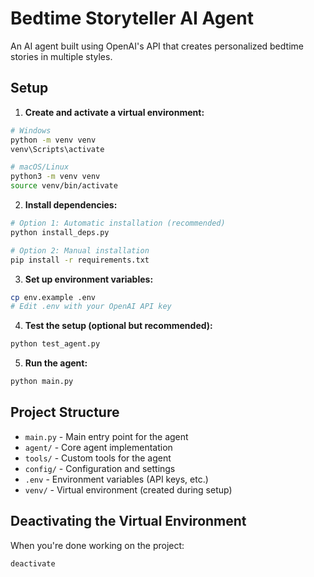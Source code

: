 # Bedtime Storyteller AI Agent

An AI agent built using OpenAI's API that creates personalized bedtime stories in multiple styles.

## Setup

1. **Create and activate a virtual environment:**
```bash
# Windows
python -m venv venv
venv\Scripts\activate

# macOS/Linux
python3 -m venv venv
source venv/bin/activate
```

2. **Install dependencies:**
```bash
# Option 1: Automatic installation (recommended)
python install_deps.py

# Option 2: Manual installation
pip install -r requirements.txt
```

3. **Set up environment variables:**
```bash
cp env.example .env
# Edit .env with your OpenAI API key
```

4. **Test the setup (optional but recommended):**
```bash
python test_agent.py
```

5. **Run the agent:**
```bash
python main.py
```

## Project Structure

- `main.py` - Main entry point for the agent
- `agent/` - Core agent implementation
- `tools/` - Custom tools for the agent
- `config/` - Configuration and settings
- `.env` - Environment variables (API keys, etc.)
- `venv/` - Virtual environment (created during setup)

## Deactivating the Virtual Environment

When you're done working on the project:
```bash
deactivate
```
